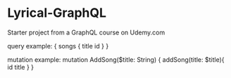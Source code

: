 # Lyrical-GraphQL

Starter project from a GraphQL course on Udemy.com

query example:
{
songs {
title
id
}
}

mutation example:
mutation AddSong($title: String) {
addSong(title: $title){
id
title
}
}

